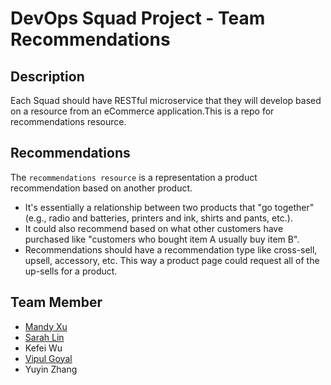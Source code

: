 # DevOps Squad Project - Team Recommendations

## Description
Each Squad should have RESTful microservice that they will develop based on a resource from an eCommerce application.This is a repo for recommendations resource.

## Recommendations
The `recommendations resource` is a representation a product recommendation based on another product. 
* It's essentially a relationship between two products that "go together" (e.g., radio and batteries, printers and ink, shirts and pants, etc.). 
* It could also recommend based on what other customers have purchased like "customers who bought item A usually buy item B". 
* Recommendations should have a recommendation type like cross-sell, upsell, accessory, etc. This way a product page could request all of the up-sells for a product.

## Team Member
* [Mandy Xu](https://github.com/mandy-cmd)
* [Sarah Lin](https://github.com/procrasprincess)
* Kefei Wu
* [Vipul Goyal](https://github.com/vg2134)
* Yuyin Zhang

